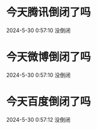 # 今天腾讯倒闭了吗

2024-5-30 0:57:10 没倒闭

# 今天微博倒闭了吗

2024-5-30 0:57:10 没倒闭

# 今天百度倒闭了吗

2024-5-30 0:57:12 没倒闭

